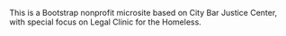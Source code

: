 This is a Bootstrap nonprofit microsite based on City Bar Justice Center, with special focus on Legal Clinic for the Homeless.
